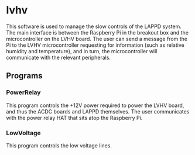 # lvhv

This software is used to manage the slow controls of the LAPPD system. The main interface is between the Raspberry Pi in the breakout box and the microcontroller on the LVHV board. The user can send a message from the Pi to the LVHV microcontroller requesting for information (such as relative humidity and temperature), and in turn, the microcontroller will communicate with the relevant peripherals. 

## Programs
### PowerRelay
This program controls the +12V power required to power the LVHV board, and thus the ACDC boards and LAPPD themselves. The user communicates with the power relay HAT that sits atop the Raspberry Pi. 

### LowVoltage
This program controls the low voltage lines. 
